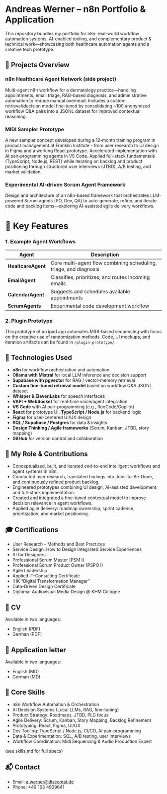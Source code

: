 # Andreas Werner – n8n Portfolio & Application

This repository bundles my portfolio for n8n: real-world workflow automation systems, AI-enabled tooling, and complementary product & technical work—showcasing both healthcare automation agents and a creative tech prototype.

## 🚀 Projects Overview

### n8n Healthcare Agent Network (side project)
Multi-agent n8n workflow for a dermatology practice—handling appointments, email triage, RAG-based diagnosis, and administrative automation to reduce manual overhead. Includes a custom retrieval/decision model fine-tuned by consolidating ~100 anonymized workflow Q&A pairs into a JSONL dataset for improved contextual reasoning.

### MIDI Sampler Prototype
A new sampler concept developed during a 12-month training program in product management at Franklin Institute - from user research to UI design in Figma and a working React prototype. Accelerated implementation with AI pair-programming agents in VS Code. Applied full-stack fundamentals (TypeScript, Node.js, REST) while iterating on backlog and product positioning through structured user interviews (JTBD), A/B testing, and market validation.

### Experimental AI-driven Scrum Agent Framework
Design and architecture of an n8n-based framework that orchestrates LLM-powered Scrum agents (PO, Dev, QA) to auto-generate, refine, and iterate code and backlog items—exploring AI-assisted agile delivery workflows.

# 📌 Key Features

### 1. Example Agent Workflows

| Agent                         | Description                                                         |
|-------------------------------|---------------------------------------------------------------------|
| **HealtcareAgent** 			| Core multi-agent flow combining scheduling, triage, and diagnosis   |
| **EmailAgent**                | Classifies, prioritizes, and routes incoming emails                 |
| **CalendarAgent**             | Suggests and schedules available appointments                       |
| **ScrumAgents**               | Experimental code development workflow                              |

### 2. Plugin Prototype

This prototype of an ipad app automates MIDI-based sequencing with focus on the creative use of randomization methods. Code, UI mockups, and iteration artifacts can be found in `/plugin-prototype/`.

## 🔧 Technologies Used

- **n8n** for workflow orchestration and automation  
- **Ollama with Mistral** for local LLM inference and decision support  
- **Supabase with pgvector** for RAG / vector-memory retrieval  
- **Custom fine-tuned retrieval model** based on workflow Q&A JSONL dataset  
- **Whisper & ElevenLabs** for speech interfaces  
- **VAPI + WebSocket** for real-time voice/agent integration  
- **VS Code** with AI pair-programming (e.g., RooCode/Copilot)  
- **React** for prototype UI, **TypeScript / Node.js** for backend logic  
- **Figma** for user-centered UI/UX design  
- **SQL / Supabase / Postgres** for data & insights  
- **Design Thinking / Agile frameworks** (Scrum, Kanban, JTBD, story mapping)  
- **GitHub** for version control and collaboration  

## 🧠 My Role & Contributions

- Conceptualized, built, and iterated end-to-end intelligent workflows and agent systems in n8n.  
- Conducted user research, translated findings into Jobs-to-Be-Done, and continuously refined product backlog.  
- Engineered prototypes combining UI design, AI-assisted development, and full-stack implementation.  
- Created and integrated a fine-tuned contextual model to improve decision relevance in agent workflows.  
- Applied agile delivery: roadmap ownership, sprint cadence, prioritization, and market positioning.

## 🎓 Certifications

- User Research – Methods and Best Practices  
- Service Design: How to Design Integrated Service Experiences  
- AI for Designers  
- Professional Scrum Master (PSM I)  
- Professional Scrum Product Owner (PSPO I)  
- Agile Leadership  
- Applied IT-Consulting Certificate  
- IHK “Digital Transformation Manager”  
- Data-Driven Design Certificate
- Diploma: Audiovisual Media Design @ KHM Cologne

## 📄 CV

Available in two languages:  
- English (PDF)  
- German (PDF)  

## 📄 Application letter 

Available in two languages:  
- English (MD) 
- German (MD) 

## 🧰 Core Skills

- n8n Workflow Automation & Orchestration  
- AI Decision Systems (Local LLMs, RAG, fine-tuning)  
- Product Strategy: Roadmaps, JTBD, PLG focus  
- Agile Delivery: Scrum, Kanban, Story Mapping, Backlog Refinement  
- Prototyping: React, Figma, UI/UX  
- Dev Tooling: TypeScript / Node.js, CI/CD, AI pair-programming  
- Data & Experimentation: SQL, A/B testing, user interviews
- Workflow Coordination: Midi Sequencing & Audio Production Expert

(see skills.md for full specs)

## 📬 Contact

- Email: a.werner@discomat.de  
- Phone: +49 163 4939641  
